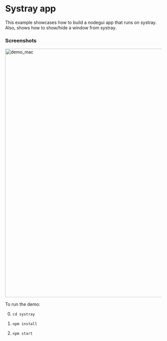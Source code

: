 # Systray app

This example showcases how to build a nodegui app that runs on systray. Also, shows how to show/hide a window from systray.

### Screenshots

<img alt="demo_mac" src="https://github.com/nodegui/examples/raw/master/nodegui/systray/systray-example.png" height="800" />

To run the demo:

0. `cd systray`

1. `npm install`

1. `npm start`
